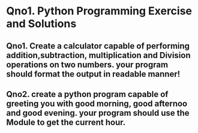 <h1>Qno1. Python Programming Exercise and Solutions</h1>
<h2>Qno1. Create a calculator capable of performing addition,subtraction,
multiplication and Division operations on two numbers.
your program should format the output in readable manner!</h2>

<h2>Qno2. create a python program capable of greeting you with good morning,
good afternoo and good evening. your program should use the Module
to get the current hour.</h2>
